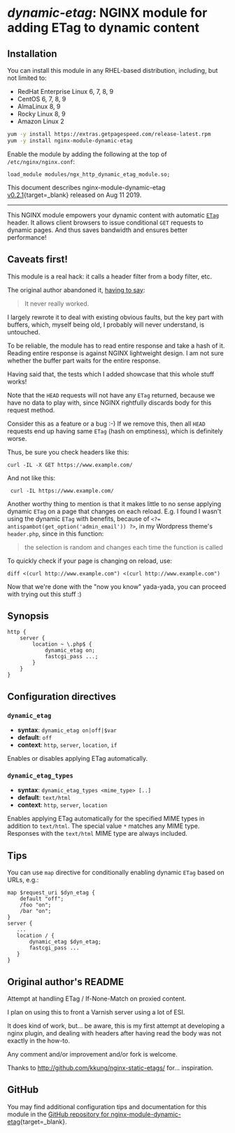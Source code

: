 # *dynamic-etag*: NGINX module for adding ETag to dynamic content


## Installation

You can install this module in any RHEL-based distribution, including, but not limited to:

* RedHat Enterprise Linux 6, 7, 8, 9
* CentOS 6, 7, 8, 9
* AlmaLinux 8, 9
* Rocky Linux 8, 9
* Amazon Linux 2

```bash
yum -y install https://extras.getpagespeed.com/release-latest.rpm
yum -y install nginx-module-dynamic-etag
```

Enable the module by adding the following at the top of `/etc/nginx/nginx.conf`:

```nginx
load_module modules/ngx_http_dynamic_etag_module.so;
```


This document describes nginx-module-dynamic-etag [v0.2.1](https://github.com/dvershinin/ngx_dynamic_etag/releases/tag/0.2.1){target=_blank} 
released on Aug 11 2019.

<hr />


This NGINX module empowers your dynamic content with automatic [`ETag`](https://developer.mozilla.org/en-US/docs/Web/HTTP/Headers/ETag)
header. It allows client browsers to issue conditional `GET` requests to 
dynamic pages. And thus saves bandwidth and ensures better performance! 

## Caveats first!

This module is a real hack: it calls a header filter from a body filter, etc. 

The original author abandoned it, [having to say](https://github.com/kali/nginx-dynamic-etags/issues/2):
 
 > It never really worked.

I largely rewrote it to deal with existing obvious faults, but the key part with buffers, 
which, myself being old, I probably will never understand, is untouched.

To be reliable, the module has to read entire response and take a hash of it. 
Reading entire response is against NGINX lightweight design.
I am not sure whether the buffer part waits for the entire response.

Having said that, the tests which I added showcase that this whole stuff works!

Note that the `HEAD` requests will not have any `ETag` returned, because we have no data to play with, 
since NGINX rightfully discards body for this request method.

Consider this as a feature or a bug :-) If we remove this, then all `HEAD` requests end up having same `ETag` (hash on emptiness),
which is definitely worse.

Thus, be sure you check headers like this:

    curl -IL -X GET https://www.example.com/
    
 And not like this:
 
     curl -IL https://www.example.com/
     
Another worthy thing to mention is that it makes little to no sense applying dynamic `ETag` on a page that changes on 
each reload. E.g. I found I wasn't using the dynamic `ETag` with benefits, because of `<?= antispambot(get_option('admin_email')) ?>`,
in my Wordpress theme's `header.php`, since in this function:

> the selection is random and changes each time the function is called 

To quickly check if your page is changing on reload, use:

    diff <(curl http://www.example.com") <(curl http://www.example.com")

Now that we're done with the "now you know" yada-yada, you can proceed with trying out this stuff :)    


## Synopsis

```nginx
http {
    server {
        location ~ \.php$ {
            dynamic_etag on;
            fastcgi_pass ...;
        }
    }
}
```

## Configuration directives

### `dynamic_etag`

- **syntax**: `dynamic_etag on|off|$var`
- **default**: `off`
- **context**: `http`, `server`, `location`, `if`

Enables or disables applying ETag automatically.

### `dynamic_etag_types`

- **syntax**: `dynamic_etag_types <mime_type> [..]`
- **default**: `text/html`
- **context**: `http`, `server`, `location`

Enables applying ETag automatically for the specified MIME types
in addition to `text/html`. The special value `*` matches any MIME type.
Responses with the `text/html` MIME type are always included.

## Tips

You can use `map` directive for conditionally enabling dynamic `ETag` based on URLs, e.g.:

    map $request_uri $dyn_etag {
        default "off";
        /foo "on";
        /bar "on";
    }
    server { 
       ...
       location / {
           dynamic_etag $dyn_etag;
           fastcgi_pass ...
       }
    }       
        

## Original author's README

Attempt at handling ETag / If-None-Match on proxied content.

I plan on using this to front a Varnish server using a lot of ESI.

It does kind of work, but... be aware, this is my first attempt at developing
a nginx plugin, and dealing with headers after having read the body was not
exactly in the how-to.

Any comment and/or improvement and/or fork is welcome.

Thanks to http://github.com/kkung/nginx-static-etags/ for... inspiration.

## GitHub

You may find additional configuration tips and documentation for this module in the [GitHub 
repository for 
nginx-module-dynamic-etag](https://github.com/dvershinin/ngx_dynamic_etag){target=_blank}.